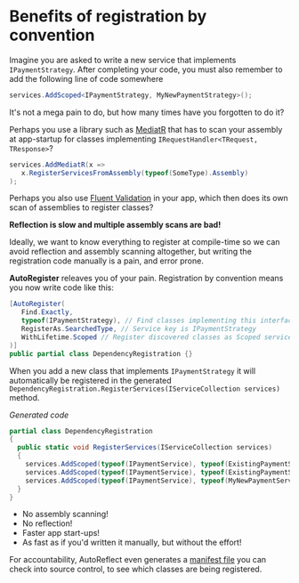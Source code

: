 # Benefits of registration by convention

Imagine you are asked to write a new service that implements `IPaymentStrategy`. After
completing your code, you must also remember to add the following line of code somewhere

```c#
services.AddScoped<IPaymentStrategy, MyNewPaymentStrategy>();
```

It's not a mega pain to do, but how many times have you forgotten to do it?

Perhaps you use a library such as [MediatR](https://github.com/jbogard/MediatR) that has to
scan your assembly at app-startup for classes implementing `IRequestHandler<TRequest, TResponse>`?

```c#
services.AddMediatR(x =>
   x.RegisterServicesFromAssembly(typeof(SomeType).Assembly)
);
```

Perhaps you also use [Fluent Validation](https://github.com/FluentValidation/FluentValidation) in
your app, which then does its own scan of assemblies to register classes?

**Reflection is slow and multiple assembly scans are bad!**

Ideally, we want to know everything to register at compile-time so we can avoid
reflection and assembly scanning altogether, but writing the registration code
manually is a pain, and error prone.

**AutoRegister** releaves you of your pain. Registration by convention means you
now write code like this:

```c#
[AutoRegister(
   Find.Exactly,
   typeof(IPaymentStrategy), // Find classes implementing this interface
   RegisterAs.SearchedType, // Service key is IPaymentStrategy
   WithLifetime.Scoped // Register discovered classes as Scoped services
)]
public partial class DependencyRegistration {}
```

When you add a new class that implements `IPaymentStrategy` it will automatically
be registered in the generated `DependencyRegistration.RegisterServices(IServiceCollection services)`
method.

*Generated code*
```c#
partial class DependencyRegistration
{
  public static void RegisterServices(IServiceCollection services)
  {
    services.AddScoped(typeof(IPaymentService), typeof(ExistingPaymentService1));
    services.AddScoped(typeof(IPaymentService), typeof(ExistingPaymentService2));
    services.AddScoped(typeof(IPaymentService), typeof(MyNewPaymentService));
  }
}
```
* No assembly scanning!
* No reflection!
* Faster app start-ups!
* As fast as if you'd written it manually, but without the effort!

For accountability, AutoReflect even generates a
[manifest file](./source-control.md) you can check into source control, to
see which classes are being registered.
